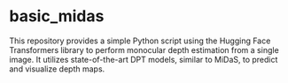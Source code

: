 # basic_midas
This repository provides a simple Python script using the Hugging Face Transformers library to perform monocular depth estimation from a single image. It utilizes state-of-the-art DPT models, similar to MiDaS, to predict and visualize depth maps.
